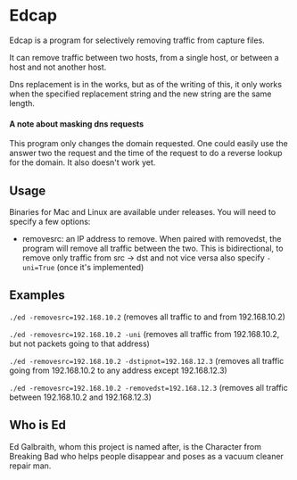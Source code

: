 # Edcap
Edcap is a program for selectively removing traffic from capture files.

It can remove traffic between two hosts, from a single host, or between a host and not another host.

Dns replacement is in the works, but as of the writing of this, it only works when the specified replacement string and the new string are the same length.

#### A note about masking dns requests
This program only changes the domain requested. One could easily use the answer two the request and the time of the request to do
a reverse lookup for the domain. It also doesn't work yet.

## Usage
Binaries for Mac and Linux are available under releases.
You will need to specify a few options:
* removesrc: an IP address to remove. When paired with removedst, the program will remove all traffic between the two.
This is bidirectional, to remove only traffic from src -> dst and not vice versa also specify `-uni=True` (once it's implemented)

## Examples
`./ed -removesrc=192.168.10.2` (removes all traffic to and from 192.168.10.2)

`./ed -removesrc=192.168.10.2 -uni` (removes all traffic from 192.168.10.2, but not packets going to that address)

`./ed -removesrc=192.168.10.2 -dstipnot=192.168.12.3` (removes all traffic going from 192.168.10.2 to any address except 192.168.12.3)

`./ed -removesrc=192.168.10.2 -removedst=192.168.12.3` (removes all traffic between 192.168.10.2 and 192.168.12.3)

## Who is Ed
Ed Galbraith, whom this project is named after, is the Character from Breaking Bad who
helps people disappear and poses as a vacuum cleaner repair man.
